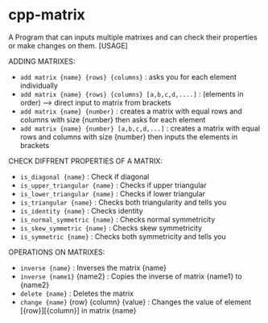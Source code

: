 # cpp-matrix
A Program that can inputs multiple matrixes and can check their properties or make changes on them.
[USAGE]

ADDING MATRIXES:
- ```add matrix {name} {rows} {columns}``` : asks you for each element individually
- ```add matrix {name} {rows} {columns} [a,b,c,d,....]``` : (elements in order) --> direct input to matrix from brackets
- ```add matrix {name} {number}``` : creates a matrix with equal rows and columns with size {number} then asks for each element
- ```add matrix {name} {number} [a,b,c,d,...]``` : creates a matrix with equal rows and columns with size {number} then inputs the elements in brackets

CHECK DIFFRENT PROPERTIES OF A MATRIX:
- ```is_diagonal {name}``` : Check if diagonal
- ```is_upper_triangular {name}``` : Checks if upper triangular
- ```is_lower_triangular {name}``` : Checks if lower triangular
- ```is_triangular {name}``` : Checks both triangularity and tells you
- ```is_identity {name}``` : Checks identity
- ```is_normal_symmetric {name}``` :  Checks normal symmetricity
- ```is_skew_symmetric {name}``` : Checks skew symmetricity
- ```is_symmetric {name}``` :  Checks both symmetricity and tells you

OPERATIONS ON MATRIXES:
- ```inverse {name}``` : Inverses the matrix {name}
- ```inverse {name1}``` {name2} :  Copies the inverse of matrix {name1} to {name2}
- ```delete {name}``` : Deletes the matrix
- ```change {name}``` {row} {column} {value} : Changes the value of element [{row}][{column}] in matrix {name}
